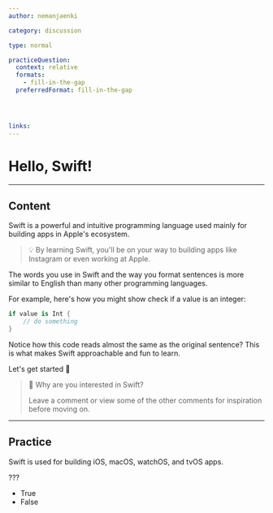 ```yaml
---
author: nemanjaenki

category: discussion

type: normal

practiceQuestion:
  context: relative
  formats:
    - fill-in-the-gap
  preferredFormat: fill-in-the-gap




links:
---
```


# Hello, Swift!

---
## Content

Swift is a powerful and intuitive programming language used mainly for building apps in Apple's ecosystem.

> 💡 By learning Swift, you'll be on your way to building apps like Instagram or even working at Apple.

The words you use in Swift and the way you format sentences is more similar to English than many other programming languages.

For example, here's how you might show check if a value is an integer:

```swift
if value is Int {
    // do something
}
```

Notice how this code reads almost the same as the original sentence? This is what makes Swift approachable and fun to learn.

Let's get started 🚀

> 💬 Why are you interested in Swift?
>
> Leave a comment or view some of the other comments for inspiration before moving on.
---
## Practice

Swift is used for building iOS, macOS, watchOS, and tvOS apps.

???

- True
- False
